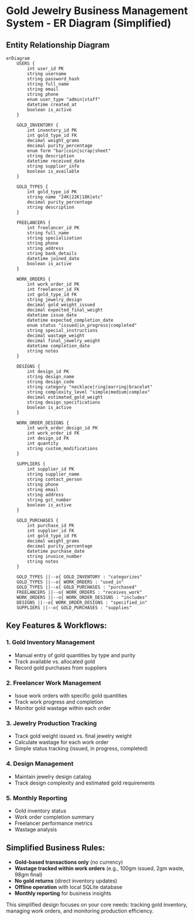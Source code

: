 # Gold Jewelry Business Management System - ER Diagram (Simplified)

## Entity Relationship Diagram

```mermaid
erDiagram
    USERS {
        int user_id PK
        string username
        string password_hash
        string full_name
        string email
        string phone
        enum user_type "admin|staff"
        datetime created_at
        boolean is_active
    }

    GOLD_INVENTORY {
        int inventory_id PK
        int gold_type_id FK
        decimal weight_grams
        decimal purity_percentage
        enum form "bar|coin|scrap|sheet"
        string description
        datetime received_date
        string supplier_info
        boolean is_available
    }

    GOLD_TYPES {
        int gold_type_id PK
        string name "24K|22K|18K|etc"
        decimal purity_percentage
        string description
    }

    FREELANCERS {
        int freelancer_id PK
        string full_name
        string specialization
        string phone
        string address
        string bank_details
        datetime joined_date
        boolean is_active
    }

    WORK_ORDERS {
        int work_order_id PK
        int freelancer_id FK
        int gold_type_id FK
        string jewelry_design
        decimal gold_weight_issued
        decimal expected_final_weight
        datetime issue_date
        datetime expected_completion_date
        enum status "issued|in_progress|completed"
        string special_instructions
        decimal wastage_weight
        decimal final_jewelry_weight
        datetime completion_date
        string notes
    }

    DESIGNS {
        int design_id PK
        string design_name
        string design_code
        string category "necklace|ring|earring|bracelet"
        string complexity_level "simple|medium|complex"
        decimal estimated_gold_weight
        string design_specifications
        boolean is_active
    }

    WORK_ORDER_DESIGNS {
        int work_order_design_id PK
        int work_order_id FK
        int design_id FK
        int quantity
        string custom_modifications
    }

    SUPPLIERS {
        int supplier_id PK
        string supplier_name
        string contact_person
        string phone
        string email
        string address
        string gst_number
        boolean is_active
    }

    GOLD_PURCHASES {
        int purchase_id PK
        int supplier_id FK
        int gold_type_id FK
        decimal weight_grams
        decimal purity_percentage
        datetime purchase_date
        string invoice_number
        string notes
    }

    GOLD_TYPES ||--o{ GOLD_INVENTORY : "categorizes"
    GOLD_TYPES ||--o{ WORK_ORDERS : "used_in"
    GOLD_TYPES ||--o{ GOLD_PURCHASES : "purchased"
    FREELANCERS ||--o{ WORK_ORDERS : "receives_work"
    WORK_ORDERS ||--o{ WORK_ORDER_DESIGNS : "includes"
    DESIGNS ||--o{ WORK_ORDER_DESIGNS : "specified_in"
    SUPPLIERS ||--o{ GOLD_PURCHASES : "supplies"
```

## Key Features & Workflows:

### 1. Gold Inventory Management
- Manual entry of gold quantities by type and purity
- Track available vs. allocated gold
- Record gold purchases from suppliers

### 2. Freelancer Work Management
- Issue work orders with specific gold quantities
- Track work progress and completion
- Monitor gold wastage within each order

### 3. Jewelry Production Tracking
- Track gold weight issued vs. final jewelry weight
- Calculate wastage for each work order
- Simple status tracking (issued, in progress, completed)

### 4. Design Management
- Maintain jewelry design catalog
- Track design complexity and estimated gold requirements

### 5. Monthly Reporting
- Gold inventory status
- Work order completion summary
- Freelancer performance metrics
- Wastage analysis

## Simplified Business Rules:
- **Gold-based transactions only** (no currency)
- **Wastage tracked within work orders** (e.g., 100gm issued, 2gm waste, 98gm final)
- **No gold returns** (direct inventory updates)
- **Offline operation** with local SQLite database
- **Monthly reporting** for business insights

This simplified design focuses on your core needs: tracking gold inventory, managing work orders, and monitoring production efficiency.
